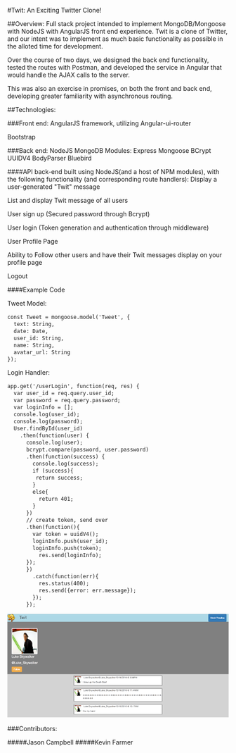 #Twit: An Exciting Twitter Clone!

##Overview:
Full stack project intended to implement MongoDB/Mongoose with NodeJS with AngularJS front end experience.  Twit is a clone of Twitter, and our intent was to implement as much basic functionality as possible in the alloted time for development.

Over the course of two days, we designed the back end functionality, tested the routes with Postman, and developed the service in Angular that would handle the AJAX calls to the server.

This was also an exercise in promises, on both the front and back end, developing greater familiarity with asynchronous routing.  

##Technologies:

###Front end:
AngularJS framework, utilizing Angular-ui-router

Bootstrap 

###Back end:
NodeJS
MongoDB
Modules:
  Express
  Mongoose
  BCrypt
  UUIDV4
  BodyParser
  Bluebird

####API back-end built using NodeJS(and a host of NPM modules), with the following functionality (and corresponding route handlers):
 Display a user-generated "Twit" message
 
 List and display Twit message of all users 
 
 User sign up (Secured password through Bcrypt)
 
 User login (Token generation and authentication through middleware)
 
 User Profile Page
 
 Ability to Follow other users and have their Twit messages display on your profile page
 
 Logout
  
####Example Code

Tweet Model:
```
const Tweet = mongoose.model('Tweet', {
  text: String,
  date: Date,
  user_id: String,
  name: String,
  avatar_url: String
});
```

Login Handler:
```
app.get('/userLogin', function(req, res) {
  var user_id = req.query.user_id;
  var password = req.query.password;
  var loginInfo = [];
  console.log(user_id);
  console.log(password);
  User.findById(user_id)
    .then(function(user) {
      console.log(user);
      bcrypt.compare(password, user.password)
      .then(function(success) {
        console.log(success);
        if (success){
         return success;
        }
        else{
          return 401;
        }
      })
      // create token, send over
      .then(function(){
        var token = uuidV4();
        loginInfo.push(user_id);
        loginInfo.push(token);
          res.send(loginInfo);
      });
      })
        .catch(function(err){
          res.status(400);
          res.send({error: err.message});
        });
      });
```


![](twit.png)


###Contributors:

#####Jason Campbell 
#####Kevin Farmer




